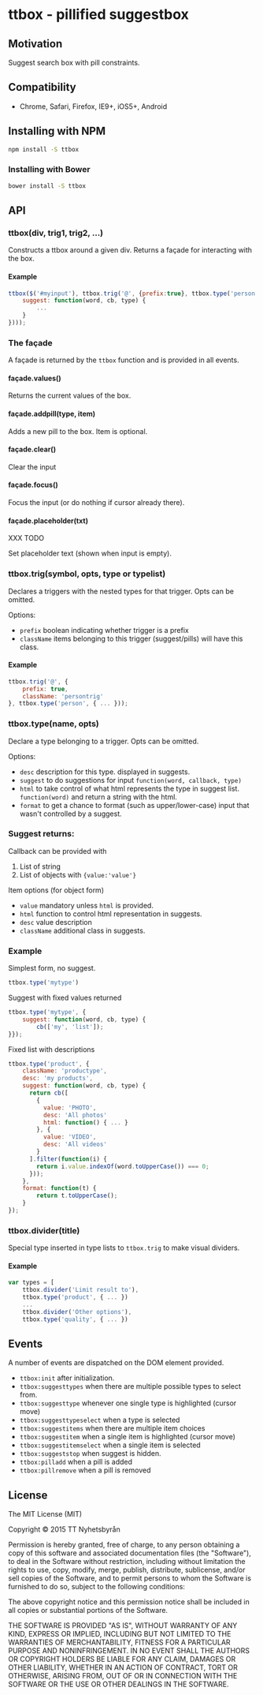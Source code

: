 ttbox - pillified suggestbox
============================

## Motivation

Suggest search box with pill constraints.

## Compatibility

* Chrome, Safari, Firefox, IE9+, iOS5+, Android

## Installing with NPM

```bash
npm install -S ttbox
```

### Installing with Bower

```bash
bower install -S ttbox
```
## API

### ttbox(div, trig1, trig2, ...)

Constructs a ttbox around a given div. Returns a façade for
interacting with the box.

#### Example

```javascript
ttbox($('#myinput'), ttbox.trig('@', {prefix:true}, ttbox.type('person', {
    suggest: function(word, cb, type) {
        ...
    }
})));
```


### The façade

A façade is returned by the `ttbox` function and is provided in all events.

#### façade.values()

Returns the current values of the box.

#### façade.addpill(type, item)

Adds a new pill to the box. Item is optional.

#### façade.clear()

Clear the input

#### façade.focus()

Focus the input (or do nothing if cursor already there).

#### façade.placeholder(txt)

XXX TODO

Set placeholder text (shown when input is empty).


### ttbox.trig(symbol, opts, type or typelist)

Declares a triggers with the nested types for that trigger.  Opts can
be omitted.

Options:

* `prefix` boolean indicating whether trigger is a prefix
* `className` items belonging to this trigger (suggest/pills) will
  have this class.

#### Example

```javascript
ttbox.trig('@', {
    prefix: true,
    className: 'persontrig'
}, ttbox.type('person', { ... }));
```


### ttbox.type(name, opts)

Declare a type belonging to a trigger. Opts can be omitted.

Options:

* `desc` description for this type. displayed in suggests.
* `suggest` to do suggestions for input `function(word, callback, type)`
* `html` to take control of what html represents the type in suggest
  list. `function(word)` and return a string with the html.
* `format` to get a chance to format (such as upper/lower-case) input
  that wasn't controlled by a suggest.

### Suggest returns:

Callback can be provided with

1. List of string
2. List of objects with `{value:'value'}`

Item options (for object form)

* `value` mandatory unless `html` is provided.
* `html` function to control html representation in suggests.
* `desc` value description
* `className` additional class in suggests.

### Example

Simplest form, no suggest.

```javascript
ttbox.type('mytype')
```

Suggest with fixed values returned

```javascript
ttbox.type('mytype', {
    suggest: function(word, cb, type) {
        cb(['my', 'list']);
}});
```

Fixed list with descriptions

```javascript
ttbox.type('product', {
    className: 'productype',
    desc: 'my products',
    suggest: function(word, cb, type) {
      return cb([
        {
          value: 'PHOTO',
          desc: 'All photos'
          html: function() { ... }
        }, {
          value: 'VIDEO',
          desc: 'All videos'
        }
      ].filter(function(i) {
        return i.value.indexOf(word.toUpperCase()) === 0;
      }));
    },
    format: function(t) {
        return t.toUpperCase();
    }
});
```


### ttbox.divider(title)

Special type inserted in type lists to `ttbox.trig` to make visual dividers.

#### Example

```javascript
var types = [
    ttbox.divider('Limit result to'),
    ttbox.type('product', { ... })
    ...
    ttbox.divider('Other options'),
    ttbox.type('quality', { ... })
```


## Events

A number of events are dispatched on the DOM element provided.

* `ttbox:init` after initialization.
* `ttbox:suggesttypes` when there are multiple possible types to select from.
* `ttbox:suggesttype` whenever one single type is highlighted (cursor move)
* `ttbox:suggesttypeselect` when a type is selected
* `ttbox:suggestitems` when there are multiple item choices
* `ttbox:suggestitem` when a single item is highlighted (cursor move)
* `ttbox:suggestitemselect` when a single item is selected
* `ttbox:suggeststop` when suggest is hidden.
* `ttbox:pilladd` when a pill is added
* `ttbox:pillremove` when a pill is removed

License
-------

The MIT License (MIT)

Copyright © 2015 TT Nyhetsbyrån

Permission is hereby granted, free of charge, to any person obtaining
a copy of this software and associated documentation files (the
"Software"), to deal in the Software without restriction, including
without limitation the rights to use, copy, modify, merge, publish,
distribute, sublicense, and/or sell copies of the Software, and to
permit persons to whom the Software is furnished to do so, subject to
the following conditions:

The above copyright notice and this permission notice shall be
included in all copies or substantial portions of the Software.

THE SOFTWARE IS PROVIDED "AS IS", WITHOUT WARRANTY OF ANY KIND,
EXPRESS OR IMPLIED, INCLUDING BUT NOT LIMITED TO THE WARRANTIES OF
MERCHANTABILITY, FITNESS FOR A PARTICULAR PURPOSE AND
NONINFRINGEMENT. IN NO EVENT SHALL THE AUTHORS OR COPYRIGHT HOLDERS BE
LIABLE FOR ANY CLAIM, DAMAGES OR OTHER LIABILITY, WHETHER IN AN ACTION
OF CONTRACT, TORT OR OTHERWISE, ARISING FROM, OUT OF OR IN CONNECTION
WITH THE SOFTWARE OR THE USE OR OTHER DEALINGS IN THE SOFTWARE.
